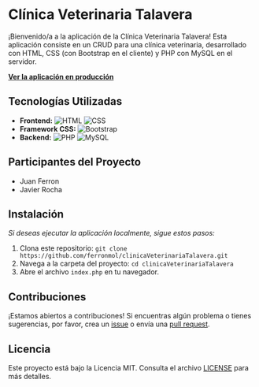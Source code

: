 # Clínica Veterinaria Talavera

¡Bienvenido/a a la aplicación de la Clínica Veterinaria Talavera! Esta aplicación consiste en un CRUD para una clínica veterinaria, desarrollado con HTML, CSS (con Bootstrap en el cliente) y PHP con MySQL en el servidor.

[**Ver la aplicación en producción**](https://clinicaveterinariatalavera-production.up.railway.app)

## Tecnologías Utilizadas

- **Frontend:** ![HTML](https://img.shields.io/badge/HTML-5-orange) ![CSS](https://img.shields.io/badge/CSS-3-blue)
- **Framework CSS:** ![Bootstrap](https://img.shields.io/badge/Bootstrap-5-purple)
- **Backend:** ![PHP](https://img.shields.io/badge/PHP-8-blueviolet) ![MySQL](https://img.shields.io/badge/MySQL-Latest-green)

## Participantes del Proyecto

- Juan Ferron
- Javier Rocha


## Instalación

_Si deseas ejecutar la aplicación localmente, sigue estos pasos:_

1. Clona este repositorio: `git clone https://github.com/ferronmol/clinicaVeterinariaTalavera.git`
2. Navega a la carpeta del proyecto: `cd clinicaVeterinariaTalavera`
3. Abre el archivo `index.php` en tu navegador.

## Contribuciones

¡Estamos abiertos a contribuciones! Si encuentras algún problema o tienes sugerencias, por favor, crea un [issue](https://github.com/ferronmol/clinicaVeterinariaTalavera/issues) o envía una [pull request](https://github.com/ferronmol/clinicaVeterinariaTalavera/pulls).

## Licencia

Este proyecto está bajo la Licencia MIT. Consulta el archivo [LICENSE](LICENSE) para más detalles.

